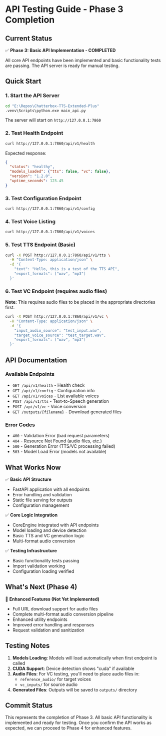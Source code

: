 # API Testing Guide - Phase 3 Completion

## Current Status
✅ **Phase 3: Basic API Implementation - COMPLETED**

All core API endpoints have been implemented and basic functionality tests are passing. The API server is ready for manual testing.

## Quick Start

### 1. Start the API Server
```bash
cd "E:\Repos\Chatterbox-TTS-Extended-Plus"
.venv\Scripts\python.exe main_api.py
```

The server will start on `http://127.0.0.1:7860`

### 2. Test Health Endpoint
```bash
curl http://127.0.0.1:7860/api/v1/health
```

Expected response:
```json
{
  "status": "healthy",
  "models_loaded": {"tts": false, "vc": false},
  "version": "1.2.0",
  "uptime_seconds": 123.45
}
```

### 3. Test Configuration Endpoint
```bash
curl http://127.0.0.1:7860/api/v1/config
```

### 4. Test Voice Listing
```bash
curl http://127.0.0.1:7860/api/v1/voices
```

### 5. Test TTS Endpoint (Basic)
```bash
curl -X POST http://127.0.0.1:7860/api/v1/tts \
  -H "Content-Type: application/json" \
  -d '{
    "text": "Hello, this is a test of the TTS API",
    "export_formats": ["wav", "mp3"]
  }'
```

### 6. Test VC Endpoint (requires audio files)
**Note:** This requires audio files to be placed in the appropriate directories first.

```bash
curl -X POST http://127.0.0.1:7860/api/v1/vc \
  -H "Content-Type: application/json" \
  -d '{
    "input_audio_source": "test_input.wav",
    "target_voice_source": "test_target.wav",
    "export_formats": ["wav", "mp3"]
  }'
```

## API Documentation

### Available Endpoints

- `GET /api/v1/health` - Health check
- `GET /api/v1/config` - Configuration info
- `GET /api/v1/voices` - List available voices
- `POST /api/v1/tts` - Text-to-Speech generation
- `POST /api/v1/vc` - Voice conversion
- `GET /outputs/{filename}` - Download generated files

### Error Codes

- `400` - Validation Error (bad request parameters)
- `404` - Resource Not Found (audio files, etc.)
- `500` - Generation Error (TTS/VC processing failed)
- `503` - Model Load Error (models not available)

## What Works Now

✅ **Basic API Structure**
- FastAPI application with all endpoints
- Error handling and validation
- Static file serving for outputs
- Configuration management

✅ **Core Logic Integration**
- CoreEngine integrated with API endpoints
- Model loading and device detection
- Basic TTS and VC generation logic
- Multi-format audio conversion

✅ **Testing Infrastructure**
- Basic functionality tests passing
- Import validation working
- Configuration loading verified

## What's Next (Phase 4)

🔲 **Enhanced Features (Not Yet Implemented)**
- Full URL download support for audio files
- Complete multi-format audio conversion pipeline
- Enhanced utility endpoints
- Improved error handling and responses
- Request validation and sanitization

## Testing Notes

1. **Models Loading**: Models will load automatically when first endpoint is called
2. **CUDA Support**: Device detection shows "cuda" if available
3. **Audio Files**: For VC testing, you'll need to place audio files in:
   - `reference_audio/` for target voices
   - `vc_inputs/` for source audio
4. **Generated Files**: Outputs will be saved to `outputs/` directory

## Commit Status

This represents the completion of Phase 3. All basic API functionality is implemented and ready for testing. Once you confirm the API works as expected, we can proceed to Phase 4 for enhanced features.
